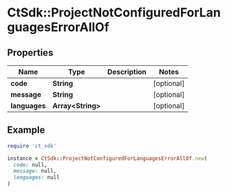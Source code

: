 # CtSdk::ProjectNotConfiguredForLanguagesErrorAllOf

## Properties

| Name | Type | Description | Notes |
| ---- | ---- | ----------- | ----- |
| **code** | **String** |  | [optional] |
| **message** | **String** |  | [optional] |
| **languages** | **Array&lt;String&gt;** |  | [optional] |

## Example

```ruby
require 'ct_sdk'

instance = CtSdk::ProjectNotConfiguredForLanguagesErrorAllOf.new(
  code: null,
  message: null,
  languages: null
)
```


